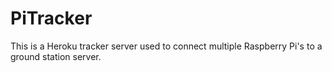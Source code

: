 # PiTracker
This is a Heroku tracker server used to connect multiple Raspberry Pi's to a ground station server. 